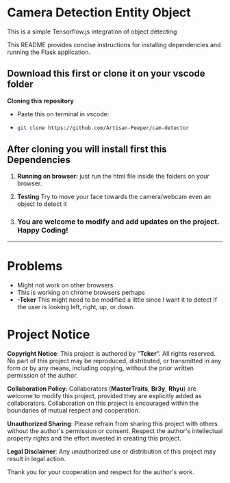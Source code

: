 # Camera Detection Entity Object

This is a simple Tensorflow.js integration of object detecting


This README provides concise instructions for installing dependencies and running the Flask application.


## Download this first or clone it on your vscode folder
**Cloning this repository**
- Paste this on terminal in vscode:
- ```bash 
  git clone https://github.com/Artisan-Peeper/cam-detector

## After cloning you will install first this Dependencies 

1. **Running on browser:** just run the html file inside the folders on your browser.

2. **Testing** Try to move your face towards the camera/webcam even an object to detect it
3. ### You are welcome to modify and add updates on the project. Happy Coding!

---

# Problems

- Might not work on other browsers
- This is working on chrome browsers perhaps
- **-Tcker** This might need to be modified a little since I want it to detect if the user is looking left, right, up, or down.

# Project Notice

**Copyright Notice**: This project is authored by "**Tcker**". All rights reserved. No part of this project may be reproduced, distributed, or transmitted in any form or by any means, including copying, without the prior written permission of the author.

**Collaboration Policy**: Collaborators (**MasterTraits**, **Br3y**, **Rhyu**) are welcome to modify this project, provided they are explicitly added as collaborators. Collaboration on this project is encouraged within the boundaries of mutual respect and cooperation.

**Unauthorized Sharing**: Please refrain from sharing this project with others without the author's permission or consent. Respect the author's intellectual property rights and the effort invested in creating this project.

**Legal Disclaimer**: Any unauthorized use or distribution of this project may result in legal action.

Thank you for your cooperation and respect for the author's work.

